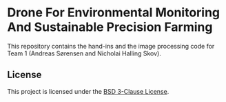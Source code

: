 # Drone For Environmental Monitoring And Sustainable Precision Farming

This repository contains the hand-ins and the image processing code for Team 1 (Andreas Sørensen and Nicholai Halling Skov).

## License

This project is licensed under the [BSD 3-Clause License](LICENSE).
